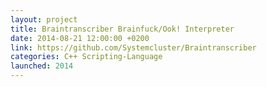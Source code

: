 ```yaml
---
layout: project
title: Braintranscriber Brainfuck/Ook! Interpreter
date: 2014-08-21 12:00:00 +0200
link: https://github.com/Systemcluster/Braintranscriber
categories: C++ Scripting-Language
launched: 2014
---
```

